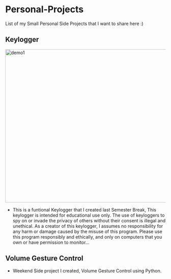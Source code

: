 # Personal-Projects

List of my Small Personal Side Projects that I want to share here :)


## Keylogger

<img src="/demo/keylogger_demo.gif" alt="demo1"  width="780" height = "480">

- This is a funtional Keylogger that I created last Semester Break, This keylogger is intended for educational use only. The use of keyloggers to spy on or invade the privacy of others without their consent is illegal and unethical. As a creator of this keylogger, I assumes no responsibility for any harm or damage caused by the misuse of this program. Please use this program responsibly and ethically, and only on computers that you own or have permission to monitor...


## Volume Gesture Control
- Weekend Side project I created, Volume Gesture Control using Python.